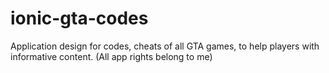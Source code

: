 # ionic-gta-codes
Application design for codes, cheats of all GTA games, to help players with informative content. (All app rights belong to me)
